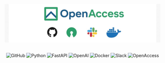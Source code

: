 <!-- PROJECT BANNER -->
<div align="center">
  <img src="https://github.com/timedilationv2/skittly/blob/main/Image.jpeg?raw=true" alt="OpenAccess Banner" width="800">
</div>

<br/>

<!-- BADGES -->
<div align="center">

![GitHub](https://img.shields.io/github/license/timedilationv2/skittly?style=flat&logo=github)
![Python](https://img.shields.io/badge/Python-3.8%2B-blue?style=flat&logo=python)
![FastAPI](https://img.shields.io/badge/FastAPI-005571?style=flat&logo=fastapi)
![OpenAI](https://img.shields.io/badge/OpenAI-API-green?style=flat&logo=openai)
![Docker](https://img.shields.io/badge/Docker-Container-blue?style=flat&logo=docker)
![Slack](https://img.shields.io/badge/Slack-Community-brightgreen?style=flat&logo=slack)
![OpenAccess](https://img.shields.io/badge/OpenAccess-Open%20Source-brightgreen?style=flat&logo=github)

</div>

<br/>